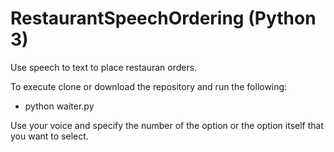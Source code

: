 # RestaurantSpeechOrdering (Python 3)
Use speech to text to place restauran orders.

To execute clone or download the repository and run the following:

  - python waiter.py
  
Use your voice and specify the number of the option or the option itself that you want to select. 

